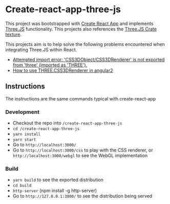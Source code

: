 # Create-react-app-three-js
This project was bootstrapped with [Create React App](https://github.com/facebook/create-react-app) and implements [Three.JS](https://threejs.org/) functionality. This projects also references the [Three.JS Crate texture](https://threejs.org/examples/textures/crate.gif).

This projects aim is to help solve the following problems encountered when integrating Three.JS within React. 
- [Attempted import error: 'CSS3DObject/CSS3DRenderer' is not exported from 'three' (imported as 'THREE').](https://github.com/mrdoob/three.js/issues/16095)
- [How to use THREE.CSS3DRenderer in angular2](https://stackoverflow.com/questions/41279071/how-to-use-three-css3drenderer-in-angular2)

## Instructions
The instructions are the same commands typical with create-react-app

### Development 
- Checkout the repo into `/create-react-app-three-js`
- `cd /create-react-app-three-js`
- `yarn install`
- `yarn start`
- Go to `http://localhost:3000/`
- Go to `http://localhost:3000/css` to play with the CSS renderer, or `http://localhost:3000/webgl` to see the WebGL implementation

### Build
- `yarn build` to see the exported distribution
- `cd build`
- `http-server` (npm install -g http-server)
- Go to `http://127.0.0.1:3000/` to see the distribution being served

